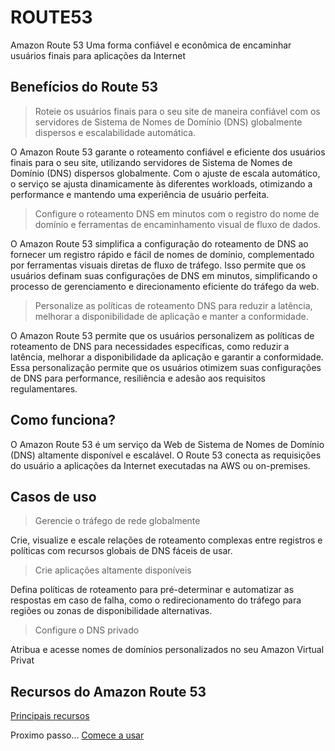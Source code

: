 # ROUTE53

Amazon Route 53
Uma forma confiável e econômica de encaminhar usuários finais para aplicações da Internet

## Benefícios do Route 53

> Roteie os usuários finais para o seu site de maneira confiável com os servidores de Sistema de Nomes de Domínio (DNS) globalmente dispersos e escalabilidade automática.

O Amazon Route 53 garante o roteamento confiável e eficiente dos usuários finais para o seu site, utilizando servidores de Sistema de Nomes de Domínio (DNS) dispersos globalmente. Com o ajuste de escala automático, o serviço se ajusta dinamicamente às diferentes workloads, otimizando a performance e mantendo uma experiência de usuário perfeita.

> Configure o roteamento DNS em minutos com o registro do nome de domínio e ferramentas de encaminhamento visual de fluxo de dados.

O Amazon Route 53 simplifica a configuração do roteamento de DNS ao fornecer um registro rápido e fácil de nomes de domínio, complementado por ferramentas visuais diretas de fluxo de tráfego. Isso permite que os usuários definam suas configurações de DNS em minutos, simplificando o processo de gerenciamento e direcionamento eficiente do tráfego da web.

> Personalize as políticas de roteamento DNS para reduzir a latência, melhorar a disponibilidade de aplicação e manter a conformidade.

O Amazon Route 53 permite que os usuários personalizem as políticas de roteamento de DNS para necessidades específicas, como reduzir a latência, melhorar a disponibilidade da aplicação e garantir a conformidade. Essa personalização permite que os usuários otimizem suas configurações de DNS para performance, resiliência e adesão aos requisitos regulamentares. 

## Como funciona?

O Amazon Route 53 é um serviço da Web de Sistema de Nomes de Domínio (DNS) altamente disponível e escalável. O Route 53 conecta as requisições do usuário a aplicações da Internet executadas na AWS ou on-premises.

## Casos de uso

> Gerencie o tráfego de rede globalmente

Crie, visualize e escale relações de roteamento complexas entre registros e políticas com recursos globais de DNS fáceis de usar.

> Crie aplicações altamente disponíveis

Defina políticas de roteamento para pré-determinar e automatizar as respostas em caso de falha, como o redirecionamento do tráfego para regiões ou zonas de disponibilidade alternativas.

> Configure o DNS privado

Atribua e acesse nomes de domínios personalizados no seu Amazon Virtual Privat

## Recursos do Amazon Route 53

[Principais recursos](https://aws.amazon.com/pt/route53/features/)

Proximo passo... [Comece a usar](usar.md)